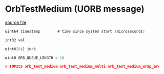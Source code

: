 # OrbTestMedium (UORB message)



[source file](https://github.com/PX4/PX4-Autopilot/blob/main/msg/OrbTestMedium.msg)

```c
uint64 timestamp		# time since system start (microseconds)

int32 val

uint8[64] junk

uint8 ORB_QUEUE_LENGTH = 16

# TOPICS orb_test_medium orb_test_medium_multi orb_test_medium_wrap_around orb_test_medium_queue orb_test_medium_queue_poll

```
